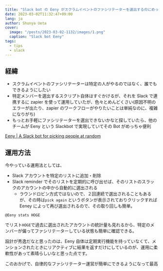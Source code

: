 ```yaml
---
title: "Slack bot の Eeny がスクラムイベントのファシリテーターを選出するのにめっちゃ便利"
date: 2023-03-02T11:32:47+09:00
lang: ja
author: Shunya Ueta
cover:
  image: "/posts/2023-03-02-1132/images/1.png"
  caption: "Slack bot Eeny"
tags:
  - tips
  - slack
---
```


## 経緯

- スクラムイベントのファシリテーターは特定の人がやるのではなく、誰でもできるようにしたい
- 特定メンバーを選出するスクリプト自体はすぐかけるが、それを Slack で連携するに zapier を使って運用していたが、色々とめんどくさい(原因不明のエラーが出たり、zapier のワークフローがやりたいことは単純なのに、複雑になりがち)
- もっとお手軽にファシリテーターを選出できないかなと探していたら、他のチームが Eeny という Slackbot で実現していてその Bot がめっちゃ便利

[Eeny \| A Slack bot for picking people at random](https://eeny.io/)

## 運用方法

今やっている運用法としては、

- Slack アカウントを特定のリストに追加・削除
- Slack reminder でそのリストを定期的に呼び出せば、そのリストのスラックのアカウントの中から自動的に選出される
  - ラウンドロビン方式ではないので、２回連続で選出されることもあるが、その時は`pick again` というボタンが表示されておりクリックすれば Eeney によって再び選出されるので、その取り回しも簡単。

```
@Eeny stats HOGE
```

でリスト`HOGE`で過去に選出されたアカウントの統計量も見れるから、特定のメンバーが偏ってファシリテーターしている状態も簡単に確認できる。

設計が秀逸だなと思ったのは、Eeny 自体は定期実行機能を持っていなくて、メンションされたときにリアクティブに結果を返すだけにしているのが、運用に柔軟性があって素晴らしいなと思った点です。

このおかげで、自律的なファシリテーター運営が簡単にできるようになって最高
